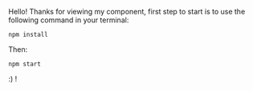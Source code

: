 Hello! Thanks for viewing my component, first step to start is to use the following command in your terminal:

	npm install

 Then:

	npm start

 :) !
